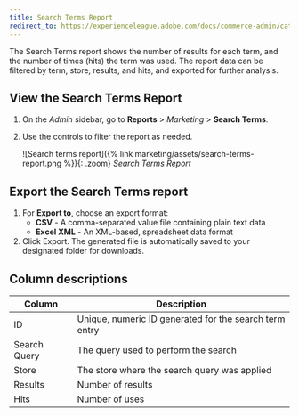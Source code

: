 ```yaml
---
title: Search Terms Report
redirect_to: https://experienceleague.adobe.com/docs/commerce-admin/catalog/catalog/search/search-terms.html#search-terms-report
---
```


The Search Terms report shows the number of results for each term, and the number of times (hits) the term was used. The report data can be filtered by term, store, results, and hits, and exported for further analysis.

## View the Search Terms Report

1. On the _Admin_ sidebar, go to **Reports** > _Marketing_ > **Search Terms**.

1. Use the controls to filter the report as needed.

    ![Search terms report]({% link marketing/assets/search-terms-report.png %}){: .zoom}
    _Search Terms Report_

## Export the Search Terms report

1. For **Export to**, choose an export format:
    - **CSV** - A comma-separated value file containing plain text data
    - **Excel XML** - An XML-based, spreadsheet data format
1. Click <span class="btn">Export</span>.
   The generated file is automatically saved to your designated folder for downloads.

## Column descriptions

|Column|Description|
|--- |--- |
|ID|Unique, numeric ID generated for the search term entry|
|Search Query|The query used to perform the search|
|Store|The store where the search query was applied|
|Results|Number of results|
|Hits|Number of uses|
